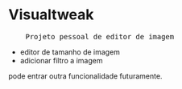 # Visualtweak

<pre>
    Projeto pessoal de editor de imagem
</pre>

 - editor de tamanho de imagem
 - adicionar filtro a imagem
 
pode entrar outra funcionalidade futuramente.

